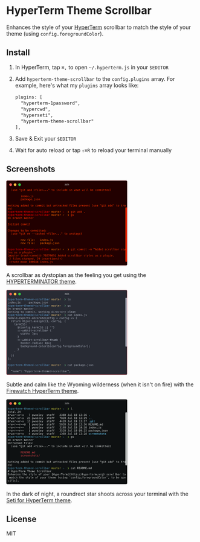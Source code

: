 # HyperTerm Theme Scrollbar
Enhances the style of your [HyperTerm](http://hyperterm.org) scrollbar to match the style of your theme (using `config.foregroundColor`).

## Install
1. In HyperTerm, tap `⌘,` to open `~/.hyperterm.js` in your `$EDITOR`
2. Add `hyperterm-theme-scrollbar` to the `config.plugins` array. For example, here's what my `plugins` array looks like:
    ```
    plugins: [
      "hyperterm-1password",
      "hypercwd",
      "hyperseti",
      "hyperterm-theme-scrollbar"
    ],
    ```

3. Save & Exit your `$EDITOR`
4. Wait for auto reload or tap `⇧⌘R` to reload your terminal manually

## Screenshots
<img src="screenshots/hyperterminator.png" alt="Screenshot of the scrollbar with the HYPERTERMINATOR theme." width="320">

A scrollbar as dystopian as the feeling you get using the [HYPERTERMINATOR theme]().

<img src="screenshots/hyperterm-firewatch.png" alt="Screenshot of the scrollbar with the hyperterm-firewatch theme." width="320">

Subtle and calm like the Wyoming wilderness (when it isn't on fire) with the [Firewatch HyperTerm theme](https://github.com/leeds-ebooks/hyperterm-firewatch).

<img src="screenshots/hyperseti.png" alt="Screenshot of the scrollbar with the hyperseti theme." width="320">

In the dark of night, a roundrect star shoots across your terminal with the [Seti for HyperTerm theme](https://www.npmjs.com/package/hyperseti).


## License
MIT
